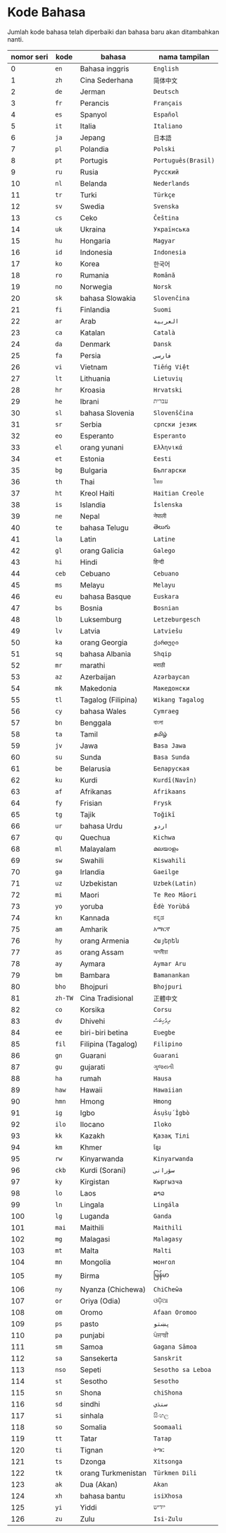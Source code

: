 # Kode Bahasa

Jumlah kode bahasa telah diperbaiki dan bahasa baru akan ditambahkan nanti.

| nomor seri | kode | bahasa | nama tampilan |
| - | - | - | - |
| 0 | `en` | Bahasa inggris | `English` |
| 1 | `zh` | Cina Sederhana | `简体中文` |
| 2 | `de` | Jerman | `Deutsch` |
| 3 | `fr` | Perancis | `Français` |
| 4 | `es` | Spanyol | `Español` |
| 5 | `it` | Italia | `Italiano` |
| 6 | `ja` | Jepang | `日本語` |
| 7 | `pl` | Polandia | `Polski` |
| 8 | `pt` | Portugis | `Português(Brasil)` |
| 9 | `ru` | Rusia | `Русский` |
| 10 | `nl` | Belanda | `Nederlands` |
| 11 | `tr` | Turki | `Türkçe` |
| 12 | `sv` | Swedia | `Svenska` |
| 13 | `cs` | Ceko | `Čeština` |
| 14 | `uk` | Ukraina | `Українська` |
| 15 | `hu` | Hongaria | `Magyar` |
| 16 | `id` | Indonesia | `Indonesia` |
| 17 | `ko` | Korea | `한국어` |
| 18 | `ro` | Rumania | `Română` |
| 19 | `no` | Norwegia | `Norsk` |
| 20 | `sk` | bahasa Slowakia | `Slovenčina` |
| 21 | `fi` | Finlandia | `Suomi` |
| 22 | `ar` | Arab | `العربية` |
| 23 | `ca` | Katalan | `Català` |
| 24 | `da` | Denmark | `Dansk` |
| 25 | `fa` | Persia | `فارسی` |
| 26 | `vi` | Vietnam | `Tiếng Việt` |
| 27 | `lt` | Lithuania | `Lietuvių` |
| 28 | `hr` | Kroasia | `Hrvatski` |
| 29 | `he` | Ibrani | `עברית` |
| 30 | `sl` | bahasa Slovenia | `Slovenščina` |
| 31 | `sr` | Serbia | `српски језик` |
| 32 | `eo` | Esperanto | `Esperanto` |
| 33 | `el` | orang yunani | `Ελληνικά` |
| 34 | `et` | Estonia | `Eesti` |
| 35 | `bg` | Bulgaria | `Български` |
| 36 | `th` | Thai | `ไทย` |
| 37 | `ht` | Kreol Haiti | `Haitian Creole` |
| 38 | `is` | Islandia | `Íslenska` |
| 39 | `ne` | Nepal | `नेपाली` |
| 40 | `te` | bahasa Telugu | `తెలుగు` |
| 41 | `la` | Latin | `Latine` |
| 42 | `gl` | orang Galicia | `Galego` |
| 43 | `hi` | Hindi | `हिन्दी` |
| 44 | `ceb` | Cebuano | `Cebuano` |
| 45 | `ms` | Melayu | `Melayu` |
| 46 | `eu` | bahasa Basque | `Euskara` |
| 47 | `bs` | Bosnia | `Bosnian` |
| 48 | `lb` | Luksemburg | `Letzeburgesch` |
| 49 | `lv` | Latvia | `Latviešu` |
| 50 | `ka` | orang Georgia | `ქართული` |
| 51 | `sq` | bahasa Albania | `Shqip` |
| 52 | `mr` | marathi | `मराठी` |
| 53 | `az` | Azerbaijan | `Azərbaycan` |
| 54 | `mk` | Makedonia | `Македонски` |
| 55 | `tl` | Tagalog (Filipina) | `Wikang Tagalog` |
| 56 | `cy` | bahasa Wales | `Cymraeg` |
| 57 | `bn` | Benggala | `বাংলা` |
| 58 | `ta` | Tamil | `தமிழ்` |
| 59 | `jv` | Jawa | `Basa Jawa` |
| 60 | `su` | Sunda | `Basa Sunda` |
| 61 | `be` | Belarusia | `Беларуская` |
| 62 | `ku` | Kurdi | `Kurdî(Navîn)` |
| 63 | `af` | Afrikanas | `Afrikaans` |
| 64 | `fy` | Frisian | `Frysk` |
| 65 | `tg` | Tajik | `Toğikī` |
| 66 | `ur` | bahasa Urdu | `اردو` |
| 67 | `qu` | Quechua | `Kichwa` |
| 68 | `ml` | Malayalam | `മലയാളം` |
| 69 | `sw` | Swahili | `Kiswahili` |
| 70 | `ga` | Irlandia | `Gaeilge` |
| 71 | `uz` | Uzbekistan | `Uzbek(Latin)` |
| 72 | `mi` | Maori | `Te Reo Māori` |
| 73 | `yo` | yoruba | `Èdè Yorùbá` |
| 74 | `kn` | Kannada | `ಕನ್ನಡ` |
| 75 | `am` | Amharik | `አማርኛ` |
| 76 | `hy` | orang Armenia | `Հայերեն` |
| 77 | `as` | orang Assam | `অসমীয়া` |
| 78 | `ay` | Aymara | `Aymar Aru` |
| 79 | `bm` | Bambara | `Bamanankan` |
| 80 | `bho` | Bhojpuri | `Bhojpuri` |
| 81 | `zh-TW` | Cina Tradisional | `正體中文` |
| 82 | `co` | Korsika | `Corsu` |
| 83 | `dv` | Dhivehi | `ދިވެހިބަސް` |
| 84 | `ee` | biri-biri betina | `Eʋegbe` |
| 85 | `fil` | Filipina (Tagalog) | `Filipino` |
| 86 | `gn` | Guarani | `Guarani` |
| 87 | `gu` | gujarati | `ગુજરાતી` |
| 88 | `ha` | rumah | `Hausa` |
| 89 | `haw` | Hawaii | `Hawaiian` |
| 90 | `hmn` | Hmong | `Hmong` |
| 91 | `ig` | Igbo | `Ásụ̀sụ́ Ìgbò` |
| 92 | `ilo` | Ilocano | `Iloko` |
| 93 | `kk` | Kazakh | `Қазақ Тілі` |
| 94 | `km` | Khmer | `ខ្មែរ` |
| 95 | `rw` | Kinyarwanda | `Kinyarwanda` |
| 96 | `ckb` | Kurdi (Sorani) | `سۆرانی` |
| 97 | `ky` | Kirgistan | `Кыргызча` |
| 98 | `lo` | Laos | `ລາວ` |
| 99 | `ln` | Lingala | `Lingála` |
| 100 | `lg` | Luganda | `Ganda` |
| 101 | `mai` | Maithili | `Maithili` |
| 102 | `mg` | Malagasi | `Malagasy` |
| 103 | `mt` | Malta | `Malti` |
| 104 | `mn` | Mongolia | `монгол` |
| 105 | `my` | Birma | `မြန်မာ` |
| 106 | `ny` | Nyanza (Chichewa) | `ChiCheŵa` |
| 107 | `or` | Oriya (Odia) | `ଓଡ଼ିଆ` |
| 108 | `om` | Oromo | `Afaan Oromoo` |
| 109 | `ps` | pasto | `پښتو` |
| 110 | `pa` | punjabi | `ਪੰਜਾਬੀ` |
| 111 | `sm` | Samoa | `Gagana Sāmoa` |
| 112 | `sa` | Sansekerta | `Sanskrit` |
| 113 | `nso` | Sepeti | `Sesotho sa Leboa` |
| 114 | `st` | Sesotho | `Sesotho` |
| 115 | `sn` | Shona | `chiShona` |
| 116 | `sd` | sindhi | `سنڌي` |
| 117 | `si` | sinhala | `සිංහල` |
| 118 | `so` | Somalia | `Soomaali` |
| 119 | `tt` | Tatar | `Татар` |
| 120 | `ti` | Tignan | `ትግር` |
| 121 | `ts` | Dzonga | `Xitsonga` |
| 122 | `tk` | orang Turkmenistan | `Türkmen Dili` |
| 123 | `ak` | Dua (Akan) | `Akan` |
| 124 | `xh` | bahasa bantu | `isiXhosa` |
| 125 | `yi` | Yiddi | `ייִדיש` |
| 126 | `zu` | Zulu | `Isi-Zulu` |